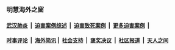 
### 明慧海外之窗

####  [武汉肺炎](indexes/365.md?t=03110200) &nbsp;|&nbsp;  [迫害案例综述](indexes/328.md?t=03110200) &nbsp;|&nbsp; [迫害致死案例](indexes/277.md?t=03110200)  &nbsp;|&nbsp; [更多迫害案例](indexes/81.md?t=03110200)  &nbsp;|&nbsp; 
####  [时事评论](indexes/19.md?t=03110200) &nbsp;|&nbsp; [海外简讯](indexes/245.md?t=03110200)&nbsp;|&nbsp;  [社会支持](indexes/140.md?t=03110200) &nbsp;|&nbsp; [褒奖决议](indexes/282.md?t=03110200) &nbsp;|&nbsp; [社区报道](indexes/91.md?t=03110200)  &nbsp;|&nbsp; [天人之间](indexes/78.md?t=03110200) 


